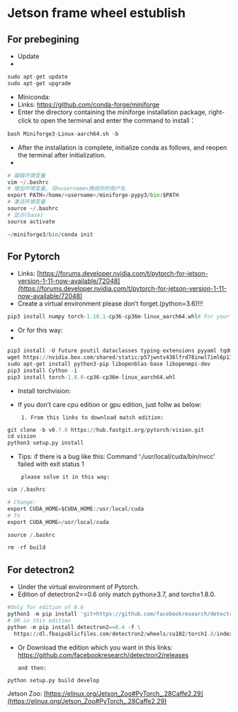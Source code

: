 # Jetson frame wheel estublish

## For prebegining

- Update
- 

```python
sudo apt-get update
sudo apt-get upgrade
```

- Miniconda:
- Links: https://github.com/conda-forge/miniforge
- Enter the directory containing the miniforge installation package, right-click to open the terminal and enter the command to install：

```python
bash Miniforge3-Linux-aarch64.sh -b
```

- After the installation is complete, initialize conda as follows, and reopen the terminal after initialization.
- 

```python
# 编辑环境变量
vim ~/.bashrc
# 增加环境变量, 将<username>换成你的用户名
export PATH=/home/<username>/miniforge-pypy3/bin:$PATH
# 激活环境变量
source ~/.bashrc
# 显示(base)
source activate
```

```python
~/miniforge3/bin/conda init
```

## For Pytorch

- Links: [https://forums.developer.nvidia.com/t/pytorch-for-jetson-version-1-11-now-available/72048](https://forums.developer.nvidia.com/t/pytorch-for-jetson-version-1-11-now-available/72048)
- Create a virtual environment please don’t forget.(python=3.6)!!!

```python
pip3 install numpy torch-1.10.1-cp36-cp36m-linux_aarch64.whl# For your own edition
```

- Or for this way:
- 

```python
pip3 install -U future psutil dataclasses typing-extensions pyyaml tqdm seaborn
wget https://nvidia.box.com/shared/static/p57jwntv436lfrd78inwl7iml6p13fzh.whl -O torch-1.8.0-cp36-cp36m-linux_aarch64.whl 
sudo apt-get install python3-pip libopenblas-base libopenmpi-dev
pip3 install Cython -i 
pip3 install torch-1.8.0-cp36-cp36m-linux_aarch64.whl
```

- Install torchvision:
- If you don’t care cpu edition or gpu edition, just follw as below:

       1. From this links to download match edition: 

```python
git clone -b v0.7.0 https://hub.fastgit.org/pytorch/vision.git
cd vision
python3 setup.py install
```

- Tips: if there is a bug like this: Command ‘:/usr/local/cuda/bin/nvcc’   failed with exit status 1

       please solve it in this way:

```python
vim /.bashrc
```

```python
# Change:
export CUDA_HOME=$CUDA_HOME:/usr/local/cuda
# To
export CUDA_HOME=/usr/local/cuda
```

```python
source /.bashrc
```

```python
rm -rf build
```

## For detectron2

- Under the virtual environment of Pytorch.
- Edition of detectron2==0.6 only match python≥3.7, and torch≥1.8.0.

```python
#Only for edition of 0.6
python3 -m pip install 'git+https://github.com/facebookresearch/detectron2.git'
# OR in this edition
python -m pip install detectron2==0.4 -f \
  https://dl.fbaipublicfiles.com/detectron2/wheels/cu102/torch1.8/index.html
```

- Or Download the edition which you want in this links: https://github.com/facebookresearch/detectron2/releases

      and then:

```python
python setup.py build develop
```

Jetson Zoo: [https://elinux.org/Jetson_Zoo#PyTorch_.28Caffe2.29](https://elinux.org/Jetson_Zoo#PyTorch_.28Caffe2.29)